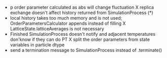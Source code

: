 * p order parameter calculated as abs will change fluctuation
X replica exchange doesn't affect history returned from SimulationProcess (*)
* local history takes too much memory and is not used; OrderParametersCalculator appends instead of filling
X LatticeState.latticeAverages is not necessary
* Finished SimulationProcess doesn't notify and adjacent temperatures don'know if they can do PT
X split the order parameters from state variables in particle dtype
* send a termination message to SimulationProcess instead of .terminate()